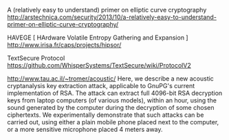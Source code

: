 







A (relatively easy to understand) primer on elliptic curve cryptography
http://arstechnica.com/security/2013/10/a-relatively-easy-to-understand-primer-on-elliptic-curve-cryptography/



HAVEGE [ HArdware Volatile Entropy Gathering and Expansion ] 
http://www.irisa.fr/caps/projects/hipsor/




TextSecure Protocol
https://github.com/WhisperSystems/TextSecure/wiki/ProtocolV2








http://www.tau.ac.il/~tromer/acoustic/
Here, we describe a new acoustic cryptanalysis key extraction attack, applicable to GnuPG's current implementation of RSA. The attack can extract full 4096-bit RSA decryption keys from laptop computers (of various models), within an hour, using the sound generated by the computer during the decryption of some chosen ciphertexts. We experimentally demonstrate that such attacks can be carried out, using either a plain mobile phone placed next to the computer, or a more sensitive microphone placed 4 meters away.

















